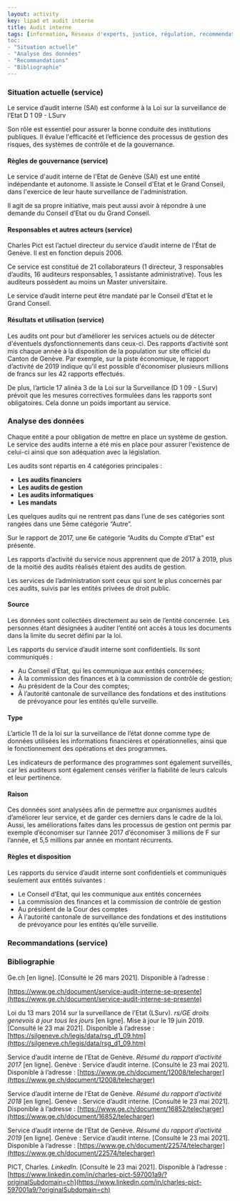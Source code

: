 ```yaml
---
layout: activity
key: lipad et audit interne
title: Audit interne
tags: [information, Réseaux d'experts, justice, régulation, recommendations]
toc:
- "Situation actuelle"
- "Analyse des données"
- "Recommandations"
- "Bibliographie"
---
```


### Situation actuelle (service)
Le service d’audit interne (SAI) est conforme à la Loi sur la surveillance de l’Etat D 1 09 - LSurv

Son rôle est essentiel pour assurer la bonne conduite des institutions publiques. Il évalue l'efficacité et l’efficience des processus de gestion des risques, des systèmes de contrôle et de la gouvernance.

#### Règles de gouvernance (service)
Le service d'audit interne de l'Etat de Genève (SAI) est une entité indépendante et autonome. Il assiste le Conseil d'Etat et le Grand Conseil, dans l'exercice de leur haute surveillance de l'administration.

Il agit de sa propre initiative, mais peut aussi avoir à répondre à une demande du Conseil d’Etat ou du Grand Conseil.

#### Responsables et autres acteurs (service)
Charles Pict est l’actuel directeur du service d’audit interne de l'État de Genève. Il est en fonction depuis 2006.

Ce service est constitué de 21 collaborateurs (1 directeur, 3 responsables d’audits, 16 auditeurs responsables, 1 assistante administrative). Tous les auditeurs possèdent au moins un Master universitaire.

Le service d’audit interne peut être mandaté par le Conseil d’Etat et le Grand Conseil.

#### Résultats et utilisation (service)
Les audits ont pour but d’améliorer les services actuels ou de détecter d'éventuels dysfonctionnements dans ceux-ci. Des rapports d’activité sont mis chaque année à la disposition de la population sur site officiel du Canton de Genève. Par exemple, sur la piste économique, le rapport d’activité de 2019 indique qu’il est possible d'économiser plusieurs millions de francs sur les 42 rapports effectués. 

De plus, l’article 17 alinéa 3 de la Loi sur la Surveillance (D 1 09 - LSurv) prévoit que les mesures correctives formulées dans les rapports sont obligatoires. Cela donne un poids important au service.

### Analyse des données
Chaque entité a pour obligation de mettre en place un système de gestion. Le service des audits interne a été mis en place pour assurer l'existence de celui-ci ainsi que son adéquation avec la législation.

Les audits sont répartis en 4 catégories principales :
-   **Les audits financiers**
-   **Les audits de gestion**
-   **Les audits informatiques**
-   **Les mandats**

Les quelques audits qui ne rentrent pas dans l’une de ses catégories sont rangées dans une 5ème catégorie “Autre”.

Sur le rapport de 2017, une 6e catégorie “Audits du Compte d’Etat” est présente.

Les rapports d’activité du service nous apprennent que de 2017 à 2019, plus de la moitié des audits réalisés étaient des audits de gestion.

Les services de l’administration sont ceux qui sont le plus concernés par ces audits, suivis par les entités privées de droit public.

#### Source
Les données sont collectées directement au sein de l’entité concernée. Les personnes étant désignées à auditer l’entité ont accès à tous les documents dans la limite du secret défini par la loi. 

Les rapports du service d’audit interne sont confidentiels. Ils sont communiqués :  
- Au Conseil d’Etat, qui les communique aux entités concernées;
- À la commission des finances et à la commission de contrôle de gestion;
- Au président de la Cour des comptes;
 - À l’autorité cantonale de surveillance des fondations et des institutions de prévoyance pour les entités qu’elle surveille.

#### Type
L’article 11 de la loi sur la surveillance de l’état donne comme type de données utilisées les informations financières et opérationnelles, ainsi que le fonctionnement des opérations et des programmes.

Les indicateurs de performance des programmes sont également surveillés, car les auditeurs sont également censés vérifier la fiabilité de leurs calculs et leur pertinence.

#### Raison
Ces données sont analysées afin de permettre aux organismes audités d’améliorer leur service, et de garder ces derniers dans le cadre de la loi.
Aussi, les améliorations faites dans les processus de gestion ont permis par exemple d’économiser sur l’année 2017 d’économiser 3 millions de F sur l’année, et 5,5 millions par année en montant récurrents.

#### Règles et disposition
Les rapports du service d’audit interne sont confidentiels et communiqués seulement aux entités suivantes : 
- Le Conseil d’Etat, qui les communique aux entités concernées
- La commission des finances et la commission de contrôle de gestion
- Au président de la Cour des comptes
- À l'autorité cantonale de surveillance des fondations et des institutions de prévoyance pour les entités qu’elle surveille.

### Recommandations (service)

  

### Bibliographie
Ge.ch [en ligne]. [Consulté le 26 mars 2021]. Disponible à l’adresse :

[https://www.ge.ch/document/service-audit-interne-se-presente](https://www.ge.ch/document/service-audit-interne-se-presente)

  

Loi du 13 mars 2014 sur la surveillance de l'Etat (LSurv). *rs/GE droits genevois à jour tous les jours* [en ligne]. Mise à jour le 19 juin 2019. [Consulté le 23 mai 2021]. Disponible à l’adresse : [https://silgeneve.ch/legis/data/rsg_d1_09.htm](https://silgeneve.ch/legis/data/rsg_d1_09.htm)

  

Service d’audit interne de l’Etat de Genève. *Résumé du  rapport d’activité 2017* [en ligne]. Genève : Service d’audit interne. [Consulté le 23 mai 2021]. Disponible à l’adresse : [https://www.ge.ch/document/12008/telecharger](https://www.ge.ch/document/12008/telecharger)

  

Service d’audit interne de l’Etat de Genève. *Résumé du  rapport d’activité 2018* [en ligne]. Genève : Service d’audit interne. [Consulté le 23 mai 2021]. Disponible à l’adresse : [https://www.ge.ch/document/16852/telecharger](https://www.ge.ch/document/16852/telecharger)

  

Service d’audit interne de l’Etat de Genève. *Résumé du  rapport d’activité 2019* [en ligne]. Genève : Service d’audit interne. [Consulté le 23 mai 2021]. Disponible à l’adresse : [https://www.ge.ch/document/22574/telecharger](https://www.ge.ch/document/22574/telecharger)

  

PICT, Charles. *LinkedIn.* [Consulté le 23 mai 2021]. Disponible à l’adresse : [https://www.linkedin.com/in/charles-pict-597001a9/?originalSubdomain=ch](https://www.linkedin.com/in/charles-pict-597001a9/?originalSubdomain=ch)

